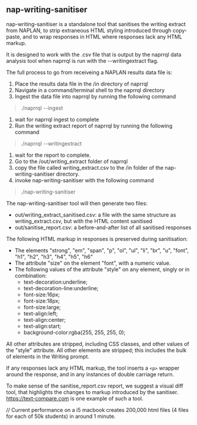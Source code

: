 ## nap-writing-sanitiser

nap-writing-sanitiser is a standalone tool that sanitises the writing extract from NAPLAN, to strip extraneous HTML styling introduced through copy-paste, and to wrap responses in HTML where responses lack any HTML markup.

It is designed to work with the .csv file that is output by the naprrql data analysis tool when naprrql is run with the 
--writingextract flag.

The full process to go from receiveing a NAPLAN results data file is:

1. Place the results data file in the /in directory of naprrql
1. Navigate in a command/terminal shell to the naprrql directory
1. Ingest the data file into naprrql by running the following command
> ./naprrql --ingest
1. wait for naprrql ingest to complete
1. Run the writing extract report of naprrql by running the following command
> ./naprrql --writingextract
1. wait for the report to complete.
1. Go to the /out/writing_extract folder of naprrql
1. copy the file called writing_extract.csv to the /in folder of the nap-writing-sanitiser directory.
1. invoke nap-writing-sanitiser with the following command
> ./nap-writing-sanitiser

The nap-writing-sanitiser tool will then generate two files:

* out/writing_extract_sanitised.csv: a file with the same structure as writing_extract.csv, but with the HTML content sanitised
* out/sanitise_report.csv: a before-and-after list of all sanitised responses

The following HTML markup in responses is preserved during sanitisation:

* The elements "strong", "em", "span", "p", "ol", "ul", "li", "br", "u", "font", "h1", "h2", "h3", "h4", "h5", "h6"
* The attribute "size" on the element "font", with a numeric value.
* The following values of the attribute "style" on any element, singly or in combination:
  * text-decoration:underline;
  * text-decoration-line:underline;
  * font-size:16px;
  * font-size:18px;
  * font-size:large;
  * text-align:left;
  * text-align:center;
  * text-align:start;
  * background-color:rgba(255, 255, 255, 0);

All other attributes are stripped, including CSS classes, and other values of the "style" attribute. All other elements are stripped; this includes the bulk of elements in the Writing prompt.

If any responses lack any HTML markup, the tool inserts a `<p>` wrapper around the response, and in any instances of double carriage return.

To make sense of the sanitise_report.csv report, we suggest a visual diff tool, that highlights the changes to markup introduced by the sanitiser. https://text-compare.com is one example of such a tool.

// Current performance on a i5 macbook creates 200,000 html files (4 files for each of 50k students) in around 1 minute.
